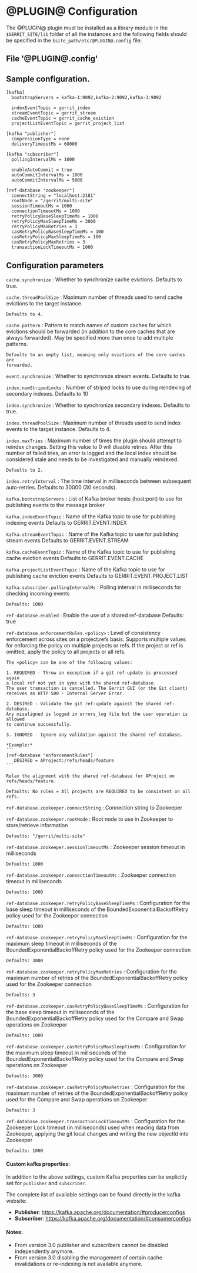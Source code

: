 
@PLUGIN@ Configuration
=========================

The @PLUGIN@ plugin must be installed as a library module in the
`$GERRIT_SITE/lib` folder of all the instances and the following fields should
be specified in the `$site_path/etc/@PLUGIN@.config` file:

File '@PLUGIN@.config'
--------------------

## Sample configuration.

```
[kafka]
  bootstrapServers = kafka-1:9092,kafka-2:9092,kafka-3:9092

  indexEventTopic = gerrit_index
  streamEventTopic = gerrit_stream
  cacheEventTopic = gerrit_cache_eviction
  projectListEventTopic = gerrit_project_list

[kafka "publisher"]
  compressionType = none
  deliveryTimeoutMs = 60000

[kafka "subscriber"]
  pollingIntervalMs = 1000

  enableAutoCommit = true
  autoCommitIntervalMs = 1000
  autoCommitIntervalMs = 5000

[ref-database "zookeeper"]
  connectString = "localhost:2181"
  rootNode = "/gerrit/multi-site"
  sessionTimeoutMs = 1000
  connectionTimeoutMs = 1000
  retryPolicyBaseSleepTimeMs = 1000
  retryPolicyMaxSleepTimeMs = 3000
  retryPolicyMaxRetries = 3
  casRetryPolicyBaseSleepTimeMs = 100
  casRetryPolicyMaxSleepTimeMs = 100
  casRetryPolicyMaxRetries = 3
  transactionLockTimeoutMs = 1000
```

## Configuration parameters

```cache.synchronize```
:   Whether to synchronize cache evictions.
    Defaults to true.

```cache.threadPoolSize```
:   Maximum number of threads used to send cache evictions to the target
    instance.

    Defaults to 4.

```cache.pattern```
:   Pattern to match names of custom caches for which evictions should be
    forwarded (in addition to the core caches that are always forwarded). May be
    specified more than once to add multiple patterns.

    Defaults to an empty list, meaning only evictions of the core caches are
    forwarded.

```event.synchronize```
:   Whether to synchronize stream events.
    Defaults to true.

```index.numStripedLocks```
:   Number of striped locks to use during reindexing of secondary indexes.
    Defaults to 10

```index.synchronize```
:   Whether to synchronize secondary indexes.
    Defaults to true.

```index.threadPoolSize```
:   Maximum number of threads used to send index events to the target instance.
    Defaults to 4.

```index.maxTries```
:   Maximum number of times the plugin should attempt to reindex changes.
    Setting this value to 0 will disable retries. After this number of failed
    tries, an error is logged and the local index should be considered stale and
    needs to be investigated and manually reindexed.

    Defaults to 2.

```index.retryInterval```
:   The time interval in milliseconds between subsequent auto-retries.
    Defaults to 30000 (30 seconds).

```kafka.bootstrapServers```
:	  List of Kafka broker hosts (host:port) to use for publishing events to the message
    broker

```kafka.indexEventTopic```
:   Name of the Kafka topic to use for publishing indexing events
    Defaults to GERRIT.EVENT.INDEX

```kafka.streamEventTopic```
:   Name of the Kafka topic to use for publishing stream events
    Defaults to GERRIT.EVENT.STREAM

```kafka.cacheEventTopic```
:   Name of the Kafka topic to use for publishing cache eviction events
    Defaults to GERRIT.EVENT.CACHE

```kafka.projectListEventTopic```
:   Name of the Kafka topic to use for publishing cache eviction events
    Defaults to GERRIT.EVENT.PROJECT.LIST

```kafka.subscriber.pollingIntervalMs```
:   Polling interval in milliseconds for checking incoming events

    Defaults: 1000

```ref-database.enabled```
:   Enable the use of a shared ref-database
    Defaults: true

```ref-database.enforcementRules.<policy>```
:   Level of consistency enforcement across sites on a project:refs basis.
    Supports multiple values for enforcing the policy on multiple projects or refs.
    If the project or ref is omitted, apply the policy to all projects or all refs.

    The <policy> can be one of the following values:

    1. REQUIRED - Throw an exception if a git ref-update is processed again
    a local ref not yet in sync with the shared ref-database.
    The user transaction is cancelled. The Gerrit GUI (or the Git client)
    receives an HTTP 500 - Internal Server Error.

    2. DESIRED - Validate the git ref-update against the shared ref-database.
    Any misaligned is logged in errors_log file but the user operation is allowed
    to continue successfully.

    3. IGNORED - Ignore any validation against the shared ref-database.

    *Example:*
    ```
    [ref-database "enforcementRules"]
       DESIRED = AProject:/refs/heads/feature
    ```

    Relax the alignment with the shared ref-database for AProject on refs/heads/feature.

    Defaults: No rules = All projects are REQUIRED to be consistent on all refs.

```ref-database.zookeeper.connectString```
:   Connection string to Zookeeper

```ref-database.zookeeper.rootNode```
:   Root node to use in Zookeeper to store/retrieve information

    Defaults: "/gerrit/multi-site"


```ref-database.zookeeper.sessionTimeoutMs```
:   Zookeeper session timeout in milliseconds

    Defaults: 1000

```ref-database.zookeeper.connectionTimeoutMs```
:   Zookeeper connection timeout in milliseconds

    Defaults: 1000

```ref-database.zookeeper.retryPolicyBaseSleepTimeMs```
:   Configuration for the base sleep timeout in milliseconds of the
    BoundedExponentialBackoffRetry policy used for the Zookeeper connection

    Defaults: 1000

```ref-database.zookeeper.retryPolicyMaxSleepTimeMs```
:   Configuration for the maximum sleep timeout in milliseconds of the
    BoundedExponentialBackoffRetry policy used for the Zookeeper connection

    Defaults: 3000

```ref-database.zookeeper.retryPolicyMaxRetries```
:   Configuration for the maximum number of retries of the
    BoundedExponentialBackoffRetry policy used for the Zookeeper connection

    Defaults: 3

```ref-database.zookeeper.casRetryPolicyBaseSleepTimeMs```
:   Configuration for the base sleep timeout in milliseconds of the
    BoundedExponentialBackoffRetry policy used for the Compare and Swap
    operations on Zookeeper

    Defaults: 1000

```ref-database.zookeeper.casRetryPolicyMaxSleepTimeMs```
:   Configuration for the maximum sleep timeout in milliseconds of the
    BoundedExponentialBackoffRetry policy used for the Compare and Swap
    operations on Zookeeper

    Defaults: 3000

```ref-database.zookeeper.casRetryPolicyMaxRetries```
:   Configuration for the maximum number of retries of the
    BoundedExponentialBackoffRetry policy used for the Compare and Swap
    operations on Zookeeper

    Defaults: 3

```ref-database.zookeeper.transactionLockTimeoutMs```
:   Configuration for the Zookeeper Lock timeout (in milliseconds) used when reading data
    from Zookeeper, applying the git local changes and writing the new objectId
    into Zookeeper

    Defaults: 1000

#### Custom kafka properties:

In addition to the above settings, custom Kafka properties can be explicitly set
for `publisher` and `subscriber`.

The complete list of available settings can be found directly in the kafka website:

* **Publisher**: https://kafka.apache.org/documentation/#producerconfigs
* **Subscriber**: https://kafka.apache.org/documentation/#consumerconfigs

#### Notes:
* From version 3.0 publisher and subscribers cannot be disabled independently anymore.
* From version 3.0 disabling the management of certain cache invalidations or re-indexing
is not available anymore.